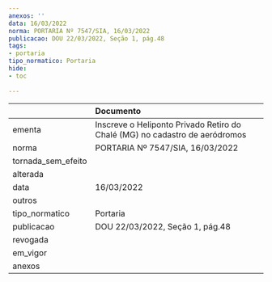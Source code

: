 ```yaml
---
anexos: ''
data: 16/03/2022
norma: PORTARIA Nº 7547/SIA, 16/03/2022
publicacao: DOU 22/03/2022, Seção 1, pág.48
tags:
- portaria
tipo_normatico: Portaria
hide: 
- toc 
 
---
```


|                    | Documento                                                                   |
|:-------------------|:----------------------------------------------------------------------------|
| ementa             | Inscreve o Heliponto Privado Retiro do Chalé (MG) no cadastro de aeródromos |
| norma              | PORTARIA Nº 7547/SIA, 16/03/2022                                            |
| tornada_sem_efeito |                                                                             |
| alterada           |                                                                             |
| data               | 16/03/2022                                                                  |
| outros             |                                                                             |
| tipo_normatico     | Portaria                                                                    |
| publicacao         | DOU 22/03/2022, Seção 1, pág.48                                             |
| revogada           |                                                                             |
| em_vigor           |                                                                             |
| anexos             |                                                                             |